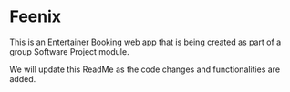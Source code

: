 # Feenix
This is an Entertainer Booking web app that is being created as part of a group Software Project module. 
<p>We will update this ReadMe as the code changes and functionalities are added.</p>